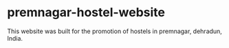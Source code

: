 # premnagar-hostel-website

This website was built for the promotion of hostels in premnagar, dehradun, India.
